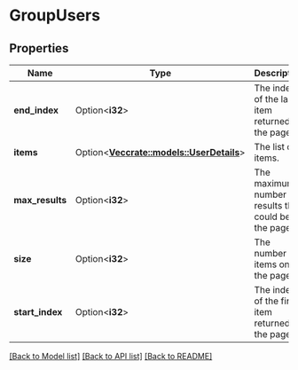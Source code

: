 # GroupUsers

## Properties

Name | Type | Description | Notes
------------ | ------------- | ------------- | -------------
**end_index** | Option<**i32**> | The index of the last item returned on the page. | [optional][readonly]
**items** | Option<[**Vec<crate::models::UserDetails>**](UserDetails.md)> | The list of items. | [optional][readonly]
**max_results** | Option<**i32**> | The maximum number of results that could be on the page. | [optional][readonly]
**size** | Option<**i32**> | The number of items on the page. | [optional][readonly]
**start_index** | Option<**i32**> | The index of the first item returned on the page. | [optional][readonly]

[[Back to Model list]](../README.md#documentation-for-models) [[Back to API list]](../README.md#documentation-for-api-endpoints) [[Back to README]](../README.md)


